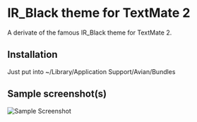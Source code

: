 # IR_Black theme for TextMate 2

A derivate of the famous IR_Black theme for TextMate 2.

## Installation

Just put into 
    ~/Library/Application Support/Avian/Bundles

## Sample screenshot(s)

![Sample Screenshot](http://stuff.imeos.com/persistent/IR_Black.png)